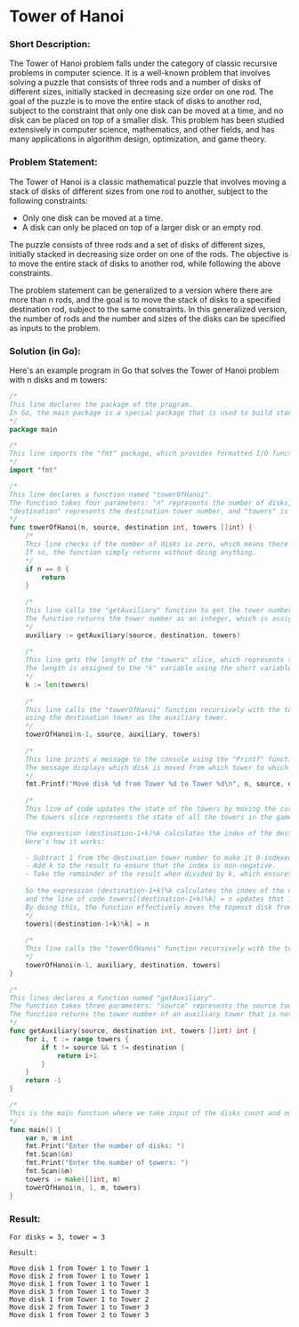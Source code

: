 # Tower of Hanoi

### Short Description:

The Tower of Hanoi problem falls under the category of classic recursive problems in computer science. It is a
well-known problem that involves solving a puzzle that consists of three rods and a number of disks of different sizes,
initially stacked in decreasing size order on one rod. The goal of the puzzle is to move the entire stack of disks to
another rod, subject to the constraint that only one disk can be moved at a time, and no disk can be placed on top of a
smaller disk. This problem has been studied extensively in computer science, mathematics, and other fields, and has many
applications in algorithm design, optimization, and game theory.

### Problem Statement:

The Tower of Hanoi is a classic mathematical puzzle that involves moving a stack of disks of different sizes from one
rod to another, subject to the following constraints:

- Only one disk can be moved at a time.
- A disk can only be placed on top of a larger disk or an empty rod.

The puzzle consists of three rods and a set of disks of different sizes, initially stacked in decreasing size order on
one of the rods. The objective is to move the entire stack of disks to another rod, while following the above
constraints.

The problem statement can be generalized to a version where there are more than n rods, and the goal is to move the
stack of disks to a specified destination rod, subject to the same constraints. In this generalized version, the number
of rods and the number and sizes of the disks can be specified as inputs to the problem.

### Solution (in Go):

Here's an example program in Go that solves the Tower of Hanoi problem with n disks and m towers:

```go
/*
This line declares the package of the program. 
In Go, the main package is a special package that is used to build standalone executable programs.
*/
package main

/*
This line imports the "fmt" package, which provides formatted I/O functions like "Scan" and "Printf".
*/
import "fmt"

/*
This line declares a function named "towerOfHanoi". 
The function takes four parameters: "n" represents the number of disks, "source" represents the source tower number, 
"destination" represents the destination tower number, and "towers" is a slice of integers that represents the state of the towers.
*/
func towerOfHanoi(n, source, destination int, towers []int) {
    /*
    This line checks if the number of disks is zero, which means there is nothing to move. 
    If so, the function simply returns without doing anything.
    */
    if n == 0 {
        return
    }
    
    /*
    This line calls the "getAuxiliary" function to get the tower number of an auxiliary tower that is not the source or destination tower. 
    The function returns the tower number as an integer, which is assigned to the "auxiliary" variable using the short variable declaration syntax ":=".
    */
    auxiliary := getAuxiliary(source, destination, towers)
    
    /*
    This line gets the length of the "towers" slice, which represents the number of towers in the puzzle. 
    The length is assigned to the "k" variable using the short variable declaration syntax.
    */
    k := len(towers)
    
    /*
    This line calls the "towerOfHanoi" function recursively with the top n-1 disks moved from the source tower to the auxiliary tower, 
    using the destination tower as the auxiliary tower.
    */
    towerOfHanoi(n-1, source, auxiliary, towers)
    
    /*
    This line prints a message to the console using the "Printf" function from the "fmt" package. 
    The message displays which disk is moved from which tower to which tower.
    */
    fmt.Printf("Move disk %d from Tower %d to Tower %d\n", n, source, destination)
    
    /*
    This line of code updates the state of the towers by moving the current disk (represented by the integer value "n") from the source tower to the destination tower. 
    The towers slice represents the state of all the towers in the game, where each index of the slice represents a tower number, and the value at that index represents the topmost disk on that tower.

    The expression (destination-1+k)%k calculates the index of the destination tower in the towers slice, taking into account the wrap-around behavior when the destination tower is the last tower. 
    Here's how it works:

    - Subtract 1 from the destination tower number to make it 0-indexed instead of 1-indexed, because slices in Go are 0-indexed.
    - Add k to the result to ensure that the index is non-negative.
    - Take the remainder of the result when divided by k, which ensures that the index wraps around to the beginning of the slice when it goes past the end.
    
    So the expression (destination-1+k)%k calculates the index of the destination tower in the towers slice, 
    and the line of code towers[(destination-1+k)%k] = n updates that index with the value of n, which represents the topmost disk on the source tower that is being moved to the destination tower. 
    By doing this, the function effectively moves the topmost disk from the source tower to the destination tower in the game.
    */
    towers[(destination-1+k)%k] = n
    
    /*
    This line calls the "towerOfHanoi" function recursively with the top n-1 disks moved from the auxiliary tower to the destination tower, using the source tower as the auxiliary tower.
    */
    towerOfHanoi(n-1, auxiliary, destination, towers)
}

/*
This lines declares a function named "getAuxiliary". 
The function takes three parameters: "source" represents the source tower number, "destination" represents the destination tower number, and "towers" is a slice of integers that represents the state of the towers. 
The function returns the tower number of an auxiliary tower that is not the source or destination tower.
*/
func getAuxiliary(source, destination int, towers []int) int {
    for i, t := range towers {
        if t != source && t != destination {
            return i+1
        }
    }
    return -1
}

/*
This is the main function where we take input of the disks count and number of towers and call the towerOfHanoi() function.
*/
func main() {
    var n, m int
    fmt.Print("Enter the number of disks: ")
    fmt.Scan(&n)
    fmt.Print("Enter the number of towers: ")
    fmt.Scan(&m)
    towers := make([]int, m)
    towerOfHanoi(n, 1, m, towers)
}
```

### Result:

```
For disks = 3, tower = 3

Result:

Move disk 1 from Tower 1 to Tower 1
Move disk 2 from Tower 1 to Tower 1
Move disk 1 from Tower 1 to Tower 1
Move disk 3 from Tower 1 to Tower 3
Move disk 1 from Tower 1 to Tower 2
Move disk 2 from Tower 1 to Tower 3
Move disk 1 from Tower 2 to Tower 3
```

